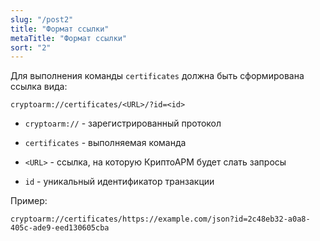 ```yaml
---
slug: "/post2"
title: "Формат ссылки"
metaTitle: "Формат ссылки"
sort: "2"
---
```



Для выполнения команды `certificates` должна быть сформирована ссылка вида:


```
cryptoarm://certificates/<URL>/?id=<id>
```

- `cryptoarm://` - зарегистрированный протокол

- `certificates` - выполняемая команда

- `<URL>` - ссылка, на которую КриптоАРМ будет слать запросы

- `id` - уникальный идентификатор транзакции


Пример:

```
cryptoarm://certificates/https://example.com/json?id=2c48eb32-a0a8-405c-ade9-eed130605cba
```